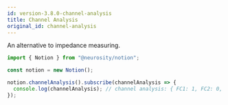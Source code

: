 ```yaml
---
id: version-3.8.0-channel-analysis
title: Channel Analysis
original_id: channel-analysis
---
```


An alternative to impedance measuring.

```js
import { Notion } from "@neurosity/notion";

const notion = new Notion();

notion.channelAnalysis().subscribe(channelAnalysis => {
  console.log(channelAnalysis); // channel analysis: { FC1: 1, FC2: 0, FC3: -1, FC4: 1, ... }
});
```
